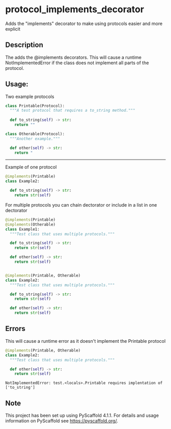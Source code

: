 # protocol_implements_decorator

Adds the "implements" decorator to make using protocols easier and more explicit


## Description

The adds the @implements decorators.
This will cause a runtime NotImplementedError if the class does not implement all parts of the protocol.

Usage:
---
Two example protocols

```python
class Printable(Protocol):
  """A test protocol that requires a to_string method."""
  
  def to_string(self) -> str:
    return ""

class Otherable(Protocol):
  """Another example."""

  def other(self) -> str:
    return "
```

---
Example of one protocol

```python
@implements(Printable)
class Example2:

  def to_string(self) -> str:
    return str(self)
```

For multiple protocols you can chain dectorator or include in a list in one dectorator
```python
@implements(Printable)
@implements(Otherable)
class Example1:
  """Test class that uses multiple protocols."""

  def to_string(self) -> str:
    return str(self)

  def other(self) -> str:
    return str(self)


@implements(Printable, Otherable)
class Example2:
  """Test class that uses multiple protocols."""

  def to_string(self) -> str:
    return str(self)

  def other(self) -> str:
    return str(self)
```

Errors
---
This will cause a runtime error as it doesn't implement the Printable protocol

```python
@implements(Printable, Otherable)
class Example2:
  """Test class that uses multiple protocols."""

  def other(self) -> str:
    return str(self)
```
```text
NotImplementedError: test.<locals>.Printable requires implentation of ['to_string']
```



<!-- pyscaffold-notes -->

## Note

This project has been set up using PyScaffold 4.1.1. For details and usage
information on PyScaffold see https://pyscaffold.org/.
